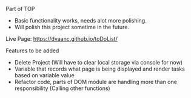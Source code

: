 Part of TOP 

- Basic functionality works, needs alot more polishing. 
- Will polish this project sometime in the future.

Live Page:
https://dvaanc.github.io/toDoList/

Features to be added
- Delete Project (Will have to clear local storage via console for now)
- Variable that records what page is being displayed and render tasks based on variable value
- Refactor code, parts of DOM module are handling more than one responsibility (Calling other functions)